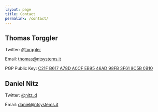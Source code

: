 ```yaml
---
layout: page
title: Contact
permalink: /contact/
---
```


## Thomas Torggler

Twitter: [@torggler](https://twitter.com/torggler)

Email: [thomas@ntsystems.it](mailto:thomas@ntsystems.it)

PGP Public Key: [C21F B617 A78D A0CF EB95 46AD 98FB 3F61 9C5B 0B10](https://keybase.io/tomt/key.asc)

## Daniel Nitz

Twitter: [@nitz_d](https://twitter.com/nitz_d)

Email: [daniel@ntsystems.it](mailto:daniel@ntsystems.it)
